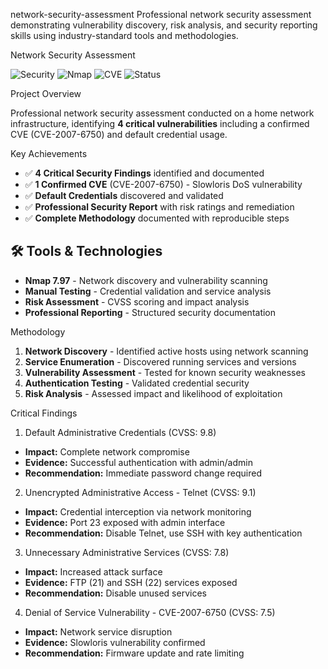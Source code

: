  network-security-assessment
Professional network security assessment demonstrating vulnerability discovery, risk analysis, and security reporting skills using industry-standard tools and methodologies.

 Network Security Assessment

![Security](https://img.shields.io/badge/Security-Assessment-red)
![Nmap](https://img.shields.io/badge/Tool-Nmap-blue)
![CVE](https://img.shields.io/badge/CVE-Found-orange)
![Status](https://img.shields.io/badge/Status-Complete-green)

 Project Overview

Professional network security assessment conducted on a home network infrastructure, identifying **4 critical vulnerabilities** including a confirmed CVE (CVE-2007-6750) and default credential usage.

 Key Achievements

- ✅ **4 Critical Security Findings** identified and documented
- ✅ **1 Confirmed CVE** (CVE-2007-6750) - Slowloris DoS vulnerability
- ✅ **Default Credentials** discovered and validated
- ✅ **Professional Security Report** with risk ratings and remediation
- ✅ **Complete Methodology** documented with reproducible steps

## 🛠️ Tools & Technologies

- **Nmap 7.97** - Network discovery and vulnerability scanning
- **Manual Testing** - Credential validation and service analysis
- **Risk Assessment** - CVSS scoring and impact analysis
- **Professional Reporting** - Structured security documentation

 Methodology

1. **Network Discovery** - Identified active hosts using network scanning
2. **Service Enumeration** - Discovered running services and versions  
3. **Vulnerability Assessment** - Tested for known security weaknesses
4. **Authentication Testing** - Validated credential security
5. **Risk Analysis** - Assessed impact and likelihood of exploitation

  Critical Findings

 1. Default Administrative Credentials (CVSS: 9.8)
- **Impact:** Complete network compromise
- **Evidence:** Successful authentication with admin/admin
- **Recommendation:** Immediate password change required

 2. Unencrypted Administrative Access - Telnet (CVSS: 9.1)
- **Impact:** Credential interception via network monitoring
- **Evidence:** Port 23 exposed with admin interface
- **Recommendation:** Disable Telnet, use SSH with key authentication

 3. Unnecessary Administrative Services (CVSS: 7.8)
- **Impact:** Increased attack surface
- **Evidence:** FTP (21) and SSH (22) services exposed
- **Recommendation:** Disable unused services

 4. Denial of Service Vulnerability - CVE-2007-6750 (CVSS: 7.5)
- **Impact:** Network service disruption
- **Evidence:** Slowloris vulnerability confirmed
- **Recommendation:** Firmware update and rate limiting
